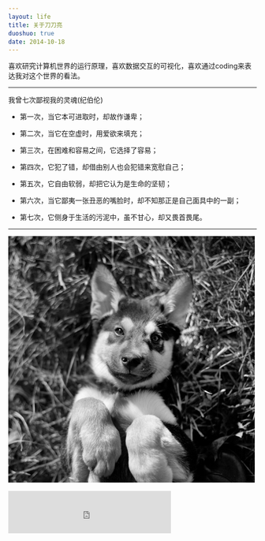 ```yaml
---
layout: life
title: 关于刀刀亮
duoshuo: true
date: 2014-10-18
---
```


> 
喜欢研究计算机世界的运行原理，喜欢数据交互的可视化，喜欢通过coding来表达我对这个世界的看法。


******
我曾七次鄙视我的灵魂(纪伯伦)

* 第一次，当它本可进取时，却故作谦卑； 

* 第二次，当它在空虚时，用爱欲来填充；

* 第三次，在困难和容易之间，它选择了容易； 

* 第四次，它犯了错，却借由别人也会犯错来宽慰自己；

* 第五次，它自由软弱，却把它认为是生命的坚韧； 

* 第六次，当它鄙夷一张丑恶的嘴脸时，却不知那正是自己面具中的一副； 

* 第七次，它侧身于生活的污泥中，虽不甘心，却又畏首畏尾。
******
![daodaoliang](/res/img/blog/daodaoliang.jpg)

<iframe frameborder="no" border="0" marginwidth="0" marginheight="0" width=330 height=86 src="http://music.163.com/outchain/player?type=2&id=110215&auto=1&height=66"></iframe>
